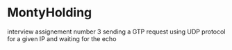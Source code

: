 # MontyHolding
interview assignement number 3 sending a GTP request using UDP protocol for a given IP and waiting for the echo
